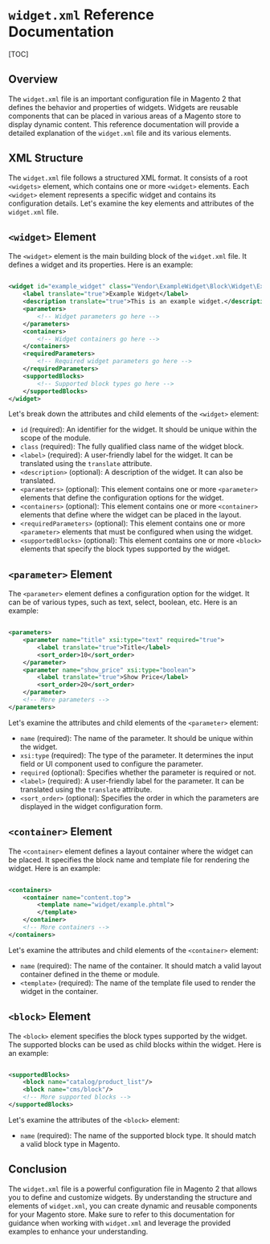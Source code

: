 # `widget.xml` Reference Documentation

[TOC]

## Overview

The `widget.xml` file is an important configuration file in Magento 2 that defines the behavior and properties of
widgets. Widgets are reusable components that can be placed in various areas of a Magento store to display dynamic
content. This reference documentation will provide a detailed explanation of the `widget.xml` file and its various
elements.

## XML Structure

The `widget.xml` file follows a structured XML format. It consists of a root `<widgets>` element, which contains one or
more `<widget>` elements. Each `<widget>` element represents a specific widget and contains its configuration details.
Let's examine the key elements and attributes of the `widget.xml` file.

## `<widget>` Element

The `<widget>` element is the main building block of the `widget.xml` file. It defines a widget and its properties. Here
is an example:

```xml

<widget id="example_widget" class="Vendor\ExampleWidget\Block\Widget\Example">
    <label translate="true">Example Widget</label>
    <description translate="true">This is an example widget.</description>
    <parameters>
        <!-- Widget parameters go here -->
    </parameters>
    <containers>
        <!-- Widget containers go here -->
    </containers>
    <requiredParameters>
        <!-- Required widget parameters go here -->
    </requiredParameters>
    <supportedBlocks>
        <!-- Supported block types go here -->
    </supportedBlocks>
</widget>
```

Let's break down the attributes and child elements of the `<widget>` element:

- `id` (required): An identifier for the widget. It should be unique within the scope of the module.
- `class` (required): The fully qualified class name of the widget block.
- `<label>` (required): A user-friendly label for the widget. It can be translated using the `translate` attribute.
- `<description>` (optional): A description of the widget. It can also be translated.
- `<parameters>` (optional): This element contains one or more `<parameter>` elements that define the configuration
  options for the widget.
- `<containers>` (optional): This element contains one or more `<container>` elements that define where the widget can
  be placed in the layout.
- `<requiredParameters>` (optional): This element contains one or more `<parameter>` elements that must be configured
  when using the widget.
- `<supportedBlocks>` (optional): This element contains one or more `<block>` elements that specify the block types
  supported by the widget.

## `<parameter>` Element

The `<parameter>` element defines a configuration option for the widget. It can be of various types, such as text,
select, boolean, etc. Here is an example:

```xml

<parameters>
    <parameter name="title" xsi:type="text" required="true">
        <label translate="true">Title</label>
        <sort_order>10</sort_order>
    </parameter>
    <parameter name="show_price" xsi:type="boolean">
        <label translate="true">Show Price</label>
        <sort_order>20</sort_order>
    </parameter>
    <!-- More parameters -->
</parameters>
```

Let's examine the attributes and child elements of the `<parameter>` element:

- `name` (required): The name of the parameter. It should be unique within the widget.
- `xsi:type` (required): The type of the parameter. It determines the input field or UI component used to configure the
  parameter.
- `required` (optional): Specifies whether the parameter is required or not.
- `<label>` (required): A user-friendly label for the parameter. It can be translated using the `translate` attribute.
- `<sort_order>` (optional): Specifies the order in which the parameters are displayed in the widget configuration form.

## `<container>` Element

The `<container>` element defines a layout container where the widget can be placed. It specifies the block name and
template file for rendering the widget. Here is an example:

```xml

<containers>
    <container name="content.top">
        <template name="widget/example.phtml">
        </template>
    </container>
    <!-- More containers -->
</containers>
```

Let's examine the attributes and child elements of the `<container>` element:

- `name` (required): The name of the container. It should match a valid layout container defined in the theme or module.
- `<template>` (required): The name of the template file used to render the widget in the container.

## `<block>` Element

The `<block>` element specifies the block types supported by the widget. The supported blocks can be used as child
blocks within the widget. Here is an example:

```xml

<supportedBlocks>
    <block name="catalog/product_list"/>
    <block name="cms/block"/>
    <!-- More supported blocks -->
</supportedBlocks>
```

Let's examine the attributes of the `<block>` element:

- `name` (required): The name of the supported block type. It should match a valid block type in Magento.

## Conclusion

The `widget.xml` file is a powerful configuration file in Magento 2 that allows you to define and customize widgets. By
understanding the structure and elements of `widget.xml`, you can create dynamic and reusable components for your
Magento store. Make sure to refer to this documentation for guidance when working with `widget.xml` and leverage the
provided examples to enhance your understanding.
